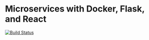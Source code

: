 # Microservices with Docker, Flask, and React

[![Build Status](https://travis-ci.org/kenessajr/testdriven-app.svg?branch=master)](https://travis-ci.org/kenessajr/testdriven-app)